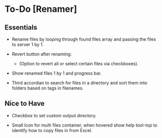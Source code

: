 # To-Do [Renamer]

## Essentials

- Rename files by looping through found files array and passing the files to server 1 by 1.

- Revert button after renaming:<br>
  - (Option to revert all or select certain files via checkboxes).

- Show renamed files 1 by 1 and progress bar.

- Third accordian to search for files in a directory and sort them into folders based on tags in filenames.

## Nice to Have

- Checkbox to set custom output directory.

- Small Icon for multi files container, when hovered show help tool-top to identify how to copy files in from Excel.
